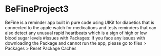 # BeFineProject3
BeFine is a reminder app built in pure code using UIKit for diabetics that is connected to the apple watch 
for medications and tests reminders that can also detect any unusual rapid heartbeats which is a sign of high or low blood sugar levels 
#Issues with Packages:
If you face any issues with downloading the Package and cannot run the app, please go to files > Packages > Reset Package Caches
